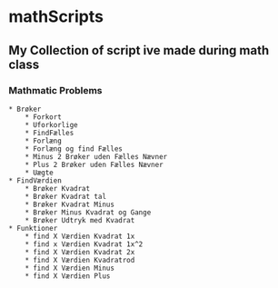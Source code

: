 # mathScripts
## My Collection of script ive made during math class

### Mathmatic Problems 
	* Brøker
		* Forkort
		* Uforkorlige
		* FindFælles
		* Forlæng
		* Forlæng og find Fælles
		* Minus 2 Brøker uden Fælles Nævner
		* Plus 2 Brøker uden Fælles Nævner
		* Uægte
	* FindVærdien
		* Brøker Kvadrat
		* Brøker Kvadrat tal
		* Brøker Kvadrat Minus
		* Brøker Minus Kvadrat og Gange
		* Brøker Udtryk med Kvadrat 
	* Funktioner
		* find X Værdien Kvadrat 1x
		* find x Værdien Kvadrat 1x^2
		* find X Værdien Kvadrat 2x
		* find X Værdien Kvadratrod
		* find X Værdien Minus
		* find X Værdien Plus
